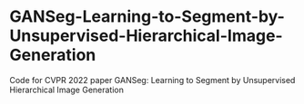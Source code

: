 # GANSeg-Learning-to-Segment-by-Unsupervised-Hierarchical-Image-Generation
Code for CVPR 2022 paper GANSeg: Learning to Segment by Unsupervised Hierarchical Image Generation

